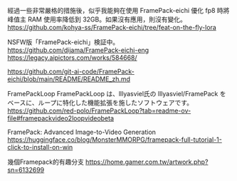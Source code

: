 經過一些非常嚴格的措施後，似乎我能夠在使用 FramePack-eichi 優化 fp8 時將峰值主 RAM 使用率降低到 32GB。如果沒有應用，則沒有變化。
https://github.com/kohya-ss/FramePack-eichi/tree/feat-on-the-fly-lora

NSFW版「FramePack-eichi」検証中。
https://github.com/dijama/FramePack-eichi-eng
https://legacy.aipictors.com/works/584668/

https://github.com/git-ai-code/FramePack-eichi/blob/main/README/README_zh.md


FramePackLoop  FramePackLoop は、lllyasviel氏の lllyasviel/FramePack をベースに、ループに特化した機能拡張を施したソフトウェアです。
https://github.com/red-polo/FramePackLoop?tab=readme-ov-file#framepackvideo2loopvideobeta


FramePack: Advanced Image-to-Video Generation
https://huggingface.co/blog/MonsterMMORPG/framepack-full-tutorial-1-click-to-install-on-win

幾個Framepack的有趣分支
https://home.gamer.com.tw/artwork.php?sn=6132699

